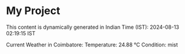 # My Project

This content is dynamically generated in Indian Time (IST): 2024-08-13 02:19:15 IST


Current Weather in Coimbatore:
Temperature: 24.88 °C
Condition: mist
